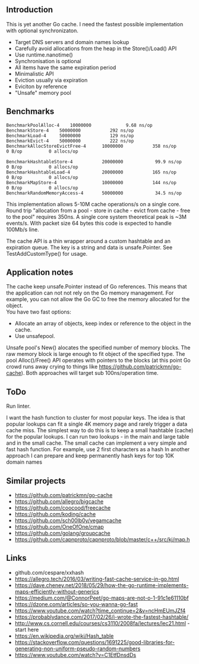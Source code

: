 ## Introduction

This is yet another Go cache. I need the fastest possible implementation with optional synchronizaton. 

* Target DNS servers and domain names lookup
* Carefully avoid allocations from the heap in the Store()/Load() API
* Use runtime.nanotime()
* Synchronisation is optional
* All items have the same expiration period
* Minimalistic API
* Eviction usually via expiration 
* Eviciton by reference
* "Unsafe" memory pool 

## Benchmarks

	BenchmarkPoolAlloc-4   	10000000	         9.68 ns/op
	BenchmarkStore-4   	50000000	       292 ns/op
	BenchmarkLoad-4    	50000000	       129 ns/op
	BenchmarkEvict-4   	50000000	       222 ns/op
	BenchmarkAllocStoreEvictFree-4    	10000000	       358 ns/op	       0 B/op	       0 allocs/op

	BenchmarkHashtableStore-4       	20000000	        99.9 ns/op	       0 B/op	       0 allocs/op
	BenchmarkHashtableLoad-4        	20000000	       165 ns/op	       0 B/op	       0 allocs/op
	BenchmarkMapStore-4             	10000000	       144 ns/op	       0 B/op	       0 allocs/op
	BenchmarkRandomMemoryAccess-4   	50000000	        34.5 ns/op


This implementation allows 5-10M cache operations/s on a single core. Round trip "allocation from a pool - store in cache - evict from cache - free to the pool" 
requires 350ns. A single core system theoretical peak is ~3M events/s. With packet size 64 bytes this code is expected to handle 100Mb/s line.

The cache API is a thin wrapper around a custom hashtable and an expiration queue. The key is a string and data is unsafe.Pointer. See TestAddCustomType() for usage.


## Application notes

The cache keep unsafe.Pointer instead of Go references. This means that the application can not not rely on the 
Go memory management. For example, you can not allow the Go GC to free the memory allocated for the object.  
You have two fast options:

* Allocate an array of objects, keep index or reference to the object in the cache. 
* Use unsafepool. 

Unsafe pool's New() alocates the specified number of memory blocks. The raw memory block is large enough to fit object of the specified type. 
The pool Alloc()/Free() API operates with pointers to the blocks (at this point Go crowd runs away crying to things like https://github.com/patrickmn/go-cache).
Both approaches will target sub 100ns/operation time. 

## ToDo

Run linter.

I want the hash function to cluster for most popular keys. The idea is that popular lookups can fit a single 4K memory page and rarely trigger a data cache miss.
The simplest way to do this is to keep a small hashtable (cache) for the popular lookups. I can run two lookups - in the main and 
large table and in the small cache. The small cache can implement a very simple and fast hash function. For example, use 2 first characters as a hash
In another approach I can prepare and keep permanently hash keys for top 10K domain names 

## Similar projects 

* https://github.com/patrickmn/go-cache
* https://github.com/allegro/bigcache
* https://github.com/coocood/freecache
* https://github.com/koding/cache
* https://github.com/sch00lb0y/vegamcache
* https://github.com/OneOfOne/cmap
* https://github.com/golang/groupcache
* https://github.com/capnproto/capnproto/blob/master/c++/src/kj/map.h


## Links

* github.com/cespare/xxhash
* https://allegro.tech/2016/03/writing-fast-cache-service-in-go.html
* https://dave.cheney.net/2018/05/29/how-the-go-runtime-implements-maps-efficiently-without-generics
* https://medium.com/@ConnorPeet/go-maps-are-not-o-1-91c1e61110bf
* https://dzone.com/articles/so-you-wanna-go-fast
* https://www.youtube.com/watch?time_continue=2&v=ncHmEUmJZf4
* https://probablydance.com/2017/02/26/i-wrote-the-fastest-hashtable/
* http://www.cs.cornell.edu/courses/cs3110/2008fa/lectures/lec21.html - start here 
* https://en.wikipedia.org/wiki/Hash_table
* https://stackoverflow.com/questions/1691225/good-libraries-for-generating-non-uniform-pseudo-random-numbers
* https://www.youtube.com/watch?v=C1EtfDnsdDs
